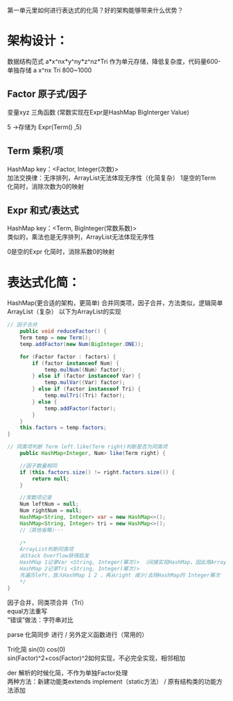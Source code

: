 第一单元里如何进行表达式的化简？好的架构能够带来什么优势？

# 架构设计：

数据结构范式 a\*x^nx\*y^ny\*z^nz\*Tri 作为单元存储，降低复杂度，代码量600-  
单独存储 a x^nx Tri 800~1000


## Factor 原子式/因子

变量xyz 三角函数 (常数实现在Expr是HashMap BigInterger Value)

5 ->存储为 Expr(Term() ,5)

## Term 乘积/项  

HashMap key：<Factor, Integer(次数)>   
加法交换律：无序排列，ArrayList无法体现无序性（化简复杂）
1是空的Term  
化简时，消除次数为0的映射

## Expr 和式/表达式  

HashMap key：<Term, BigInteger(常数系数)>  
类似的，乘法也是无序排列，ArrayList无法体现无序性

0是空的Expr
化简时，消除系数0的映射

# 表达式化简：

HashMap(更合适的架构，更简单) 合并同类项，因子合并，方法类似，逻辑简单  
ArrayList（复杂）
以下为ArrayList的实现

```java
// 因子合并  
    public void reduceFactor() {
    Term temp = new Term();
    temp.addFactor(new Num(BigInteger.ONE));

    for (Factor factor : factors) {
        if (factor instanceof Num) {
            temp.mulNum((Num) factor);
        } else if (factor instanceof Var) {
            temp.mulVar((Var) factor);
        } else if (factor instanceof Tri) {
            temp.mulTri((Tri) factor);
        } else {
            temp.addFactor(factor);
        }
    }
    this.factors = temp.factors;
}

// 同类项判断 Term left.like(Term right)判断是否为同类项
    public HashMap<Integer, Num> like(Term right) { 

    //因子数量相同    
    if (this.factors.size() != right.factors.size()) {
        return null;
    }

    //常数项记录
    Num leftNum = null;
    Num rightNum = null;
    HashMap<String, Integer> var = new HashMap<>(); 
    HashMap<String, Integer> tri = new HashMap<>();
    //（其他省略）···
    
    /*
    ArrayList判断同类项
    从Stack Overflow获得启发
    HashMap 1记录Var <String, Integer(幂次)> （间接实现HashMap，因此用ArrayList实现是不合适的）
    HashMap 2记录Tri <String, Integer(幂次)>
    先遍历left，放入HashMap 1 2 ，再从right 减少/去除HashMap的 Integer幂次
    */
}
```  

因子合并，同类项合并（Tri）  
equal方法重写  
“错误”做法：字符串对比  

parse 化简同步 进行  /  另外定义函数进行（常用的）

Tri化简 sin(0) cos(0)  
sin(Factor)^2+cos(Factor)^2如何实现，不必完全实现，相邻相加

der 解析的时候化简，不作为单独Factor处理  
两种方法：新建功能类extends implement（static方法） / 原有结构类的功能方法添加
